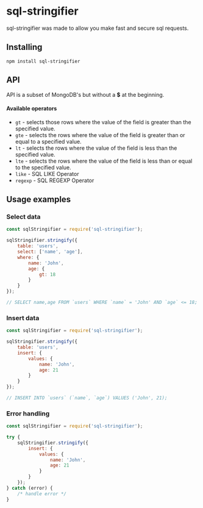 # sql-stringifier

sql-stringifier was made to allow you make fast and secure sql requests.

## Installing

```
npm install sql-stringifier
```

## API

API is a subset of MongoDB's but without a **$** at the beginning.

#### Available operators
- `gt` - selects those rows where the value of the field is greater than the specified value.
- `gte` - selects the rows where the value of the field is greater than or equal to a specified value.
- `lt` - selects the rows where the value of the field is less than the specified value.
- `lte` - selects the rows where the value of the field is less than or equal to the specified value.
- `like` - SQL LIKE Operator
- `regexp` - SQL REGEXP Operator

## Usage examples

### Select data

```js
const sqlStringifier = require('sql-stringifier');

sqlStringifier.stringify({
    table: 'users',
    select: ['name', 'age'],
    where: {
        name: 'John',
        age: {
            gt: 18
        }
    }
});

// SELECT name,age FROM `users` WHERE `name` = 'John' AND `age` <= 18;
```

### Insert data

```js
const sqlStringifier = require('sql-stringifier');

sqlStringifier.stringify({
    table: 'users',
    insert: {
        values: {
            name: 'John',
            age: 21
        }
    }
});

// INSERT INTO `users` (`name`, `age`) VALUES ('John', 21);
```

### Error handling

```js
const sqlStringifier = require('sql-stringifier');

try {
    sqlStringifier.stringify({
        insert: {
            values: {
                name: 'John',
                age: 21
            }
        }
    });
} catch (error) {
    /* handle error */
}
```